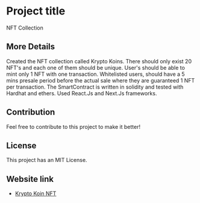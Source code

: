 # Project title

NFT Collection

## More Details

Created the NFT collection called Krypto Koins.
There should only exist 20 NFT's and each one of them should be unique.
User's should be able to mint only 1 NFT with one transaction.
Whitelisted users, should have a 5 mins presale period before the actual sale where they are guaranteed 1 NFT per transaction.
The SmartContract is written in solidity and tested with Hardhat and ethers.
Used React.Js and Next.Js frameworks.

## Contribution

Feel free to contribute to this project to make it better!

## License

This project has an MIT License.

## Website link

- [Krypto Koin NFT](https://kk-nft-collection.netlify.app/)
